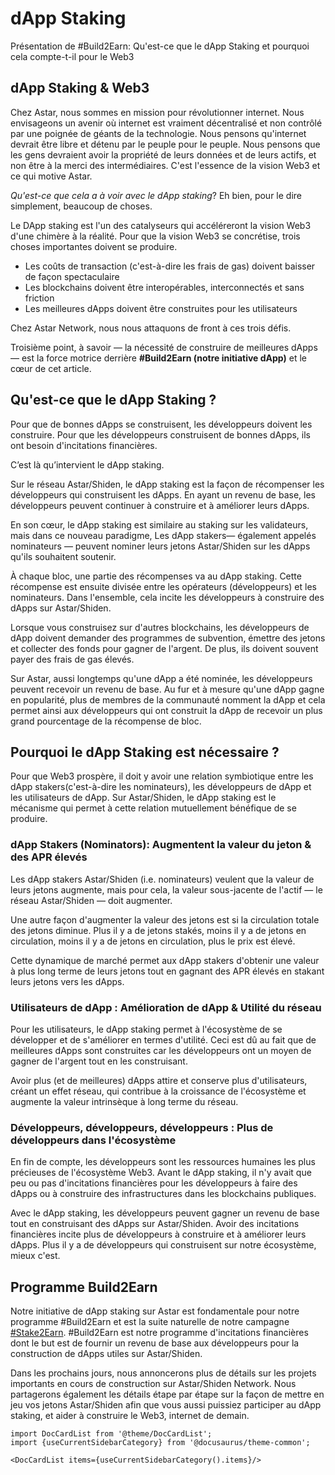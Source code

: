 # dApp Staking

Présentation de #Build2Earn: Qu'est-ce que le dApp Staking et pourquoi cela compte-t-il pour le Web3

## dApp Staking & Web3

Chez Astar, nous sommes en mission pour révolutionner internet. Nous envisageons un avenir où internet est vraiment décentralisé et non contrôlé par une poignée de géants de la technologie. Nous pensons qu'internet devrait être libre et détenu par le peuple pour le peuple. Nous pensons que les gens devraient avoir la propriété de leurs données et de leurs actifs, et non être à la merci des intermédiaires. C'est l'essence de la vision Web3 et ce qui motive Astar.

*Qu'est-ce que cela a à voir avec le dApp staking*? Eh bien, pour le dire simplement, beaucoup de choses.

Le DApp staking est l'un des catalyseurs qui accéléreront la vision Web3 d'une chimère à la réalité. Pour que la vision Web3 se concrétise, trois choses importantes doivent se produire.

- Les coûts de transaction (c'est-à-dire les frais de gas) doivent baisser de façon spectaculaire
- Les blockchains doivent être interopérables, interconnectés et sans friction
- Les meilleures dApps doivent être construites pour les utilisateurs

Chez Astar Network, nous nous attaquons de front à ces trois défis.

Troisième point, à savoir — la nécessité de construire de meilleures dApps — est la force motrice derrière **#Build2Earn (notre initiative dApp)** et le cœur de cet article.

## Qu'est-ce que le dApp Staking ?

Pour que de bonnes dApps se construisent, les développeurs doivent les construire. Pour que les développeurs construisent de bonnes dApps, ils ont besoin d'incitations financières.

C’est là qu’intervient le dApp staking.

Sur le réseau Astar/Shiden, le dApp staking est la façon de récompenser les développeurs qui construisent les dApps. En ayant un revenu de base, les développeurs peuvent continuer à construire et à améliorer leurs dApps.

En son cœur, le dApp staking est similaire au staking sur les validateurs, mais dans ce nouveau paradigme, Les dApp stakers— également appelés nominateurs — peuvent nominer leurs jetons Astar/Shiden sur les dApps qu'ils souhaitent soutenir.

À chaque bloc, une partie des récompenses va au dApp staking. Cette récompense est ensuite divisée entre les opérateurs (développeurs) et les nominateurs. Dans l'ensemble, cela incite les développeurs à construire des dApps sur Astar/Shiden.

Lorsque vous construisez sur d'autres blockchains, les développeurs de dApp doivent demander des programmes de subvention, émettre des jetons et collecter des fonds pour gagner de l'argent. De plus, ils doivent souvent payer des frais de gas élevés.

Sur Astar, aussi longtemps qu'une dApp a été nominée, les développeurs peuvent recevoir un revenu de base. Au fur et à mesure qu'une dApp gagne en popularité, plus de membres de la communauté nomment la dApp et cela permet ainsi aux développeurs qui ont construit la dApp de recevoir un plus grand pourcentage de la récompense de bloc.

## Pourquoi le dApp Staking est nécessaire ?

Pour que Web3 prospère, il doit y avoir une relation symbiotique entre les dApp stakers(c'est-à-dire les nominateurs), les développeurs de dApp et les utilisateurs de dApp. Sur Astar/Shiden, le dApp staking est le mécanisme qui permet à cette relation mutuellement bénéfique de se produire.

### dApp Stakers (Nominators): Augmentent la valeur du jeton & des APR élevés

Les dApp stakers Astar/Shiden (i.e. nominateurs) veulent que la valeur de leurs jetons augmente, mais pour cela, la valeur sous-jacente de l'actif — le réseau Astar/Shiden — doit augmenter.

Une autre façon d'augmenter la valeur des jetons est si la circulation totale des jetons diminue. Plus il y a de jetons stakés, moins il y a de jetons en circulation, moins il y a de jetons en circulation, plus le prix est élevé.

Cette dynamique de marché permet aux dApp stakers d'obtenir une valeur à plus long terme de leurs jetons tout en gagnant des APR élevés en stakant leurs jetons vers les dApps.

### Utilisateurs de dApp : Amélioration de dApp & Utilité du réseau

Pour les utilisateurs, le dApp staking permet à l'écosystème de se développer et de s'améliorer en termes d'utilité. Ceci est dû au fait que de meilleures dApps sont construites car les développeurs ont un moyen de gagner de l'argent tout en les construisant.

Avoir plus (et de meilleures) dApps attire et conserve plus d'utilisateurs, créant un effet réseau, qui contribue à la croissance de l'écosystème et augmente la valeur intrinsèque à long terme du réseau.

### Développeurs, développeurs, développeurs : Plus de développeurs dans l'écosystème

En fin de compte, les développeurs sont les ressources humaines les plus précieuses de l'écosystème Web3. Avant le dApp staking, il n'y avait que peu ou pas d'incitations financières pour les développeurs à faire des dApps ou à construire des infrastructures dans les blockchains publiques.

Avec le dApp staking, les développeurs peuvent gagner un revenu de base tout en construisant des dApps sur Astar/Shiden. Avoir des incitations financières incite plus de développeurs à construire et à améliorer leurs dApps. Plus il y a de développeurs qui construisent sur notre écosystème, mieux c'est.

## Programme Build2Earn

Notre initiative de dApp staking sur Astar est fondamentale pour notre programme #Build2Earn et est la suite naturelle de notre campagne [#Stake2Earn](https://medium.com/astar-network/stake2earn-festival-411cb712a380). #Build2Earn est notre programme d'incitations financières dont le but est de fournir un revenu de base aux développeurs pour la construction de dApps utiles sur Astar/Shiden.

Dans les prochains jours, nous annoncerons plus de détails sur les projets importants en cours de construction sur Astar/Shiden Network. Nous partagerons également les détails étape par étape sur la façon de mettre en jeu vos jetons Astar/Shiden afin que vous aussi puissiez participer au dApp staking, et aider à construire le Web3, internet de demain.

```mdx-code-block
import DocCardList from '@theme/DocCardList';
import {useCurrentSidebarCategory} from '@docusaurus/theme-common';

<DocCardList items={useCurrentSidebarCategory().items}/>
```

